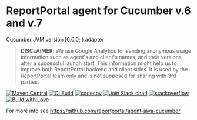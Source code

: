 # ReportPortal agent for Cucumber v.6 and v.7
Cucumber JVM version [6.0.0; ) adapter

> **DISCLAIMER**: We use Google Analytics for sending anonymous usage information such as agent's and client's names,
> and their versions after a successful launch start. This information might help us to improve both ReportPortal
> backend and client sides. It is used by the ReportPortal team only and is not supposed for sharing with 3rd parties.

[![Maven Central](https://img.shields.io/maven-central/v/com.epam.reportportal/agent-java-cucumber6.svg?label=Maven%20Central)](https://central.sonatype.com/artifact/com.epam.reportportal/agent-java-cucumber6)
[![CI Build](https://github.com/reportportal/agent-java-cucumber6/actions/workflows/ci.yml/badge.svg)](https://github.com/reportportal/agent-java-cucumber6/actions/workflows/ci.yml)
[![codecov](https://codecov.io/gh/reportportal/agent-java-cucumber6/branch/develop/graph/badge.svg?token=GDQZ46X0H0)](https://codecov.io/gh/reportportal/agent-java-cucumber6)
[![Join Slack chat!](https://img.shields.io/badge/slack-join-brightgreen.svg)](https://slack.epmrpp.reportportal.io/)
[![stackoverflow](https://img.shields.io/badge/reportportal-stackoverflow-orange.svg?style=flat)](http://stackoverflow.com/questions/tagged/reportportal)
[![Build with Love](https://img.shields.io/badge/build%20with-❤%EF%B8%8F%E2%80%8D-lightgrey.svg)](http://reportportal.io?style=flat)

For more info see https://github.com/reportportal/agent-java-cucumber
